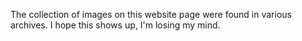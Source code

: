 The collection of images on this website page were found in various archives. 
I hope this shows up, I'm losing my mind.
